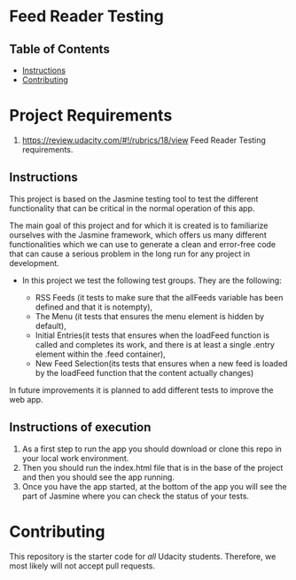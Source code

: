 # Feed Reader Testing

## Table of Contents

- [Instructions](#instructions)
- [Contributing](#contributing)

# Project Requirements

1. https://review.udacity.com/#!/rubrics/18/view
Feed Reader Testing requirements.

## Instructions

This project is based on the Jasmine testing tool to test the different functionality that can be critical in the normal operation of this app.

The main goal of this project and for which it is created is to familiarize ourselves with the Jasmine framework, which offers us many different functionalities which we can use to generate a clean and error-free code that can cause a serious problem in the long run for any project in development.


* In this project we test the following test groups.
  They are the following:

    * RSS Feeds (it tests to make sure that the allFeeds variable has been defined and that it is notempty),
    * The Menu (it tests that ensures the menu element is hidden by default),
    * Initial Entries(it tests that ensures when the loadFeed function is called and completes its work, and there is at least a single .entry element within the .feed container),
    * New Feed Selection(its tests that ensures when a new feed is loaded by the loadFeed function that the content actually changes)

In future improvements it is planned to add different tests to improve the web app.

## Instructions of execution

1. As a first step to run the app you should download or clone this repo in your local work environment.
2. Then you should run the index.html file that is in the base of the project and then you should see the app    running.
2. Once you have the app started, at the bottom of the app you will see the part of Jasmine where you can check the status of your tests.

# Contributing

This repository is the starter code for _all_ Udacity students. Therefore, we most likely will not accept pull requests.
